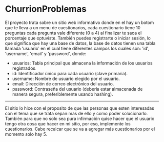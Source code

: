 # ChurrionProblemas
El proyecto trata sobre un sitio web informativo donde en el hay un botom que te lleva a un menu de cuestionarios, cada cuestionario tiene 10 preguntas cada pregunta vale diferente (0 a 4) al finalizar te saca el porcentaje que optuviste. También puedes registrarte o iniciar sesión, lo que significa que hay una base de datos, la base de datos tienen una tabla llamada 'usuario' en el cual tiene diferentes campos los cuales son: 'id', 'username', 'email' y 'password', donde:
- usuarios: Tabla principal que almacena la información de los usuarios registrados.
- id: Identificador único para cada usuario (clave primaria).
- username: Nombre de usuario elegido por el usuario.
- email: Dirección de correo electrónico del usuario.
- password: Contraseña del usuario (debería estar almacenada de manera segura, preferiblemente usando hashing).
---
El sitio lo hice con el proposito de que las personas que esten interesadas con el tema que se trata sepan mas de ello y como poder solucionarlo. También para que no solo sea pura infirmación quise hacer que el usuario tengo otra cosa que hacer en mi sitio, por eso, implemente los cuestionarios. Cabe recalcar que se va a agregar más cuestionarios por el momento solo hay 5.
